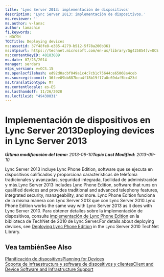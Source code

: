 ```yaml
---
title: 'Lync Server 2013: implementación de dispositivos'
description: 'Lync Server 2013: implementación de dispositivos.'
ms.reviewer: ''
ms.author: v-lanac
author: lanachin
f1.keywords:
- NOCSH
TOCTitle: Deploying devices
ms:assetid: 37f48fe8-e385-4279-b512-5f78a200b361
ms:mtpsurl: https://technet.microsoft.com/en-us/library/Gg425854(v=OCS.15)
ms:contentKeyID: 48183889
ms.date: 07/23/2014
manager: serdars
mtps_version: v=OCS.15
ms.openlocfilehash: ed92d0acbf049a1c4c7cb1c75644ce65068a4ceb
ms.sourcegitcommit: 36fee89bb887bea4f18b19f17a8c69daf5bc423d
ms.translationtype: MT
ms.contentlocale: es-ES
ms.lasthandoff: 11/26/2020
ms.locfileid: "49430031"
---
```

# <a name="deploying-devices-in-lync-server-2013"></a><span data-ttu-id="b2549-103">Implementación de dispositivos en Lync Server 2013</span><span class="sxs-lookup"><span data-stu-id="b2549-103">Deploying devices in Lync Server 2013</span></span>

<div data-xmlns="http://www.w3.org/1999/xhtml">

<div class="topic" data-xmlns="http://www.w3.org/1999/xhtml" data-msxsl="urn:schemas-microsoft-com:xslt" data-cs="https://msdn.microsoft.com/">

<div data-asp="https://msdn2.microsoft.com/asp">



</div>

<div id="mainSection">

<div id="mainBody"><span data-ttu-id="b2549-104">

<span> </span></span><span class="sxs-lookup"><span data-stu-id="b2549-104">

<span> </span></span></span>

<span data-ttu-id="b2549-105">_**Última modificación del tema:** 2013-09-10_</span><span class="sxs-lookup"><span data-stu-id="b2549-105">_**Topic Last Modified:** 2013-09-10_</span></span>

<span data-ttu-id="b2549-106">Lync Server 2013 incluye Lync Phone Edition, software que se ejecuta en dispositivos calificados y proporciona características de telefonía tradicionales y avanzadas, seguridad integrada, facilidad de administración y más.</span><span class="sxs-lookup"><span data-stu-id="b2549-106">Lync Server 2013 includes Lync Phone Edition, software that runs on qualified devices and provides traditional and advanced telephony features, integrated security, manageability, and more.</span></span> <span data-ttu-id="b2549-107">Lync Phone Edition funciona de la misma manera con Lync Server 2013 que con Lync Server 2010.</span><span class="sxs-lookup"><span data-stu-id="b2549-107">Lync Phone Edition works the same way with Lync Server 2013 as it does with Lync Server 2010.</span></span> <span data-ttu-id="b2549-108">Para obtener detalles sobre la implementación de dispositivos, consulte [implementación de Lync Phone Edition](https://go.microsoft.com/fwlink/p/?linkid=285880) en la biblioteca de TechNet de 2010 de Lync Server.</span><span class="sxs-lookup"><span data-stu-id="b2549-108">For details about deploying devices, see [Deploying Lync Phone Edition](https://go.microsoft.com/fwlink/p/?linkid=285880) in the Lync Server 2010 TechNet Library.</span></span>

<div>

## <a name="see-also"></a><span data-ttu-id="b2549-109">Vea también</span><span class="sxs-lookup"><span data-stu-id="b2549-109">See Also</span></span>


[<span data-ttu-id="b2549-110">Planificación de dispositivos</span><span class="sxs-lookup"><span data-stu-id="b2549-110">Planning for Devices</span></span>](https://go.microsoft.com/fwlink/p/?linkid=285881)  
[<span data-ttu-id="b2549-111">Soporte de infraestructura y software de dispositivos y clientes</span><span class="sxs-lookup"><span data-stu-id="b2549-111">Client and Device Software and Infrastructure Support</span></span>](https://go.microsoft.com/fwlink/p/?linkid=285882)  
  

<span data-ttu-id="b2549-112"></div>

</div>

<span> </span>

</div>

</div>

</span><span class="sxs-lookup"><span data-stu-id="b2549-112"></div>

</div>

<span> </span>

</div>

</div>

</span></span></div>

